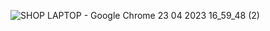 
![SHOP LAPTOP - Google Chrome 23 04 2023 16_59_48 (2)](https://user-images.githubusercontent.com/113708388/233835984-55e718e5-fdad-4926-8c21-15ca3e202c01.png)
